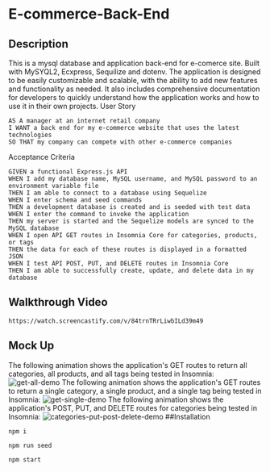 # E-commerce-Back-End
## Description
This is a mysql database and application back-end for e-comerce site. Built with MySYQL2, Ecxpress, Sequilize and dotenv. The application is designed to be easily customizable and scalable, with the ability to add new features and functionality as needed. It also includes comprehensive documentation for developers to quickly understand how the application works and how to use it in their own projects.
User Story
```
AS A manager at an internet retail company
I WANT a back end for my e-commerce website that uses the latest technologies
SO THAT my company can compete with other e-commerce companies
```
Acceptance Criteria
```
GIVEN a functional Express.js API
WHEN I add my database name, MySQL username, and MySQL password to an environment variable file
THEN I am able to connect to a database using Sequelize
WHEN I enter schema and seed commands
THEN a development database is created and is seeded with test data
WHEN I enter the command to invoke the application
THEN my server is started and the Sequelize models are synced to the MySQL database
WHEN I open API GET routes in Insomnia Core for categories, products, or tags
THEN the data for each of these routes is displayed in a formatted JSON
WHEN I test API POST, PUT, and DELETE routes in Insomnia Core
THEN I am able to successfully create, update, and delete data in my database
```
## Walkthrough Video
```
https://watch.screencastify.com/v/84trnTRrLiwbILd39m49
```
## Mock Up
The following animation shows the application's GET routes to return all categories, all products, and all tags being tested in Insomnia:
![get-all-demo](https://github.com/JLoya900/E-commerce-Back-End/assets/118794860/f64f6b79-47ce-4396-8fb0-1b120adb013e)
The following animation shows the application's GET routes to return a single category, a single product, and a single tag being tested in Insomnia:
![get-single-demo](https://github.com/JLoya900/E-commerce-Back-End/assets/118794860/7f3c6f6f-b84f-48cd-a758-40486aa4b8c3)
The following animation shows the application's POST, PUT, and DELETE routes for categories being tested in Insomnia:
![categories-put-post-delete-demo](https://github.com/JLoya900/E-commerce-Back-End/assets/118794860/36f73bc1-d1a1-44a2-ba15-1581423dda1d)
##Installation
```
npm i

npm run seed

npm start
```
